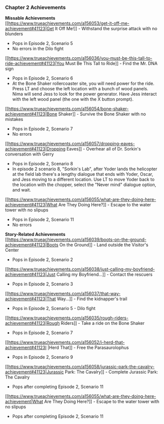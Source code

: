 
### Chapter 2 Achievements
**Missable Achievements**
[[https://www.trueachievements.com/a156053/get-it-off-me-achievement#41123|Get It Off Me!]] - Withstand the surprise attack with no blunders
 - Pops in Episode 2, Scenario 5
 - No errors in the Dilo fight

[[https://www.trueachievements.com/a156036/you-must-be-this-tall-to-ride-achievement#41123|You Must Be This Tall to Ride]] - Find the Mr. DNA sign
 - Pops in Episode 2, Scenario 6
 - At the Bone Shaker rollercoaster site, you will need power for the ride. Press LT and choose the left location with a bunch of wood panels. Nima will send Jess to look for the power generator. Have Jess interact with the left wood panel (the one with the X button prompt).

[[https://www.trueachievements.com/a156054/bone-shaker-achievement#41123|Bone Shaker]] - Survive the Bone Shaker with no mistakes
 - Pops in Episode 2, Scenario 7
 - No errors

[[https://www.trueachievements.com/a156057/dropping-eaves-achievement#41123|Dropping Eaves]] - Overhear all of Dr. Sorkin's conversation with Gerry
 - Pops in Episode 2, Scenario 8
 - In episode 2 scenario 8, "Sorkin's Lab", after Yoder lands the helicopter at the field lab there's a lengthy dialogue that ends with Yoder, Oscar, and Jess moving to a different location. Use LT to move Yoder back to the location with the chopper, select the "Never mind" dialogue option, and wait.

[[https://www.trueachievements.com/a156055/what-are-they-doing-here-achievement#41123|What Are They Doing Here?]] - Escape to the water tower with no slipups
 - Pops in Episode 2, Scenario 11
 - No errors


**Story-Related Achievements**
[[https://www.trueachievements.com/a156039/boots-on-the-ground-achievement#41123|Boots On the Ground]] - Land outside the Visitor's Center
 - Pops in Episode 2, Scenario 2

[[https://www.trueachievements.com/a156038/just-calling-my-boyfriend-achievement#41123|Just Calling my Boyfriend...]] - Contact the rescuers
 - Pops in Episode 2, Scenario 3

[[https://www.trueachievements.com/a156037/that-way-achievement#41123|That Way...]] - Find the kidnapper's trail
 - Pops in Episode 2, Scenario 5 - Dilo fight

[[https://www.trueachievements.com/a156035/rough-riders-achievement#41123|Rough Riders]] - Take a ride on the Bone Shaker
 - Pops in Episode 2, Scenario 7

[[https://www.trueachievements.com/a156052/i-herd-that-achievement#41123I |Herd That]] - Free the Parasaurolophus
 - Pops in Episode 2, Scenario 9

[[https://www.trueachievements.com/a156058/jurassic-park-the-cavalry-achievement#41123|Jurassic Park: The Cavalry]] - Complete Jurassic Park: The Cavalry
 - Pops after completing Episode 2, Scenario 11

[[https://www.trueachievements.com/a156055/what-are-they-doing-here-achievement|What Are They Doing Here?]] - Escape to the water tower with no slipups
 - Pops after completing Episode 2, Scenario 11





